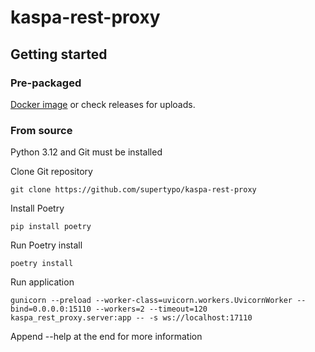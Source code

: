 # kaspa-rest-proxy

## Getting started

### Pre-packaged

[Docker image](https://hub.docker.com/r/kaspanet/kaspa-rest-proxy)
or check releases for uploads.

### From source

Python 3.12 and Git must be installed

Clone Git repository
```shell
git clone https://github.com/supertypo/kaspa-rest-proxy
```

Install Poetry
```shell
pip install poetry
```

Run Poetry install
```shell
poetry install
```

Run application
```shell
gunicorn --preload --worker-class=uvicorn.workers.UvicornWorker --bind=0.0.0.0:15110 --workers=2 --timeout=120 kaspa_rest_proxy.server:app -- -s ws://localhost:17110
```
Append --help at the end for more information
